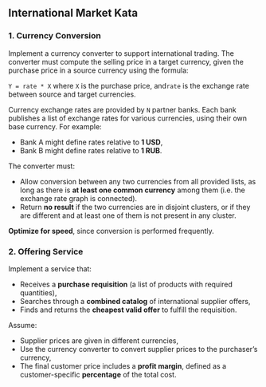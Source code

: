 ## International Market Kata

### 1. Currency Conversion

Implement a currency converter to support international trading. The converter must compute the selling price in a target currency, given the purchase price in a source currency using the formula:

`Y = rate * X` where `X` is the purchase price,  and`rate` is the exchange rate between source and target currencies.

Currency exchange rates are provided by `N` partner banks. Each bank publishes a list of exchange rates for various currencies, using their own base currency. For example:

- Bank A might define rates relative to **1 USD**,
- Bank B might define rates relative to **1 RUB**.

The converter must:

- Allow conversion between any two currencies from all provided lists, as long as there is **at least one common currency** among them (i.e. the exchange rate graph is connected).
- Return **no result** if the two currencies are in disjoint clusters, or if they are different and at least one of them is not present in any cluster.

**Optimize for speed**, since conversion is performed frequently.


### 2. Offering Service

Implement a service that:

- Receives a **purchase requisition** (a list of products with required quantities),
- Searches through a **combined catalog** of international supplier offers,
- Finds and returns the **cheapest valid offer** to fulfill the requisition.

Assume:

- Supplier prices are given in different currencies,
- Use the currency converter to convert supplier prices to the purchaser’s currency,
- The final customer price includes a **profit margin**, defined as a customer-specific **percentage** of the total cost.